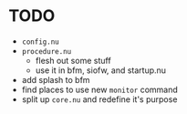 # TODO

- `config.nu`
- `procedure.nu`
    - flesh out some stuff
    - use it in bfm, siofw, and startup.nu
- add splash to bfm
- find places to use new `monitor` command
- split up `core.nu` and redefine it's purpose